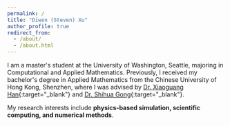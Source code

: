 ```yaml
---
permalink: /
title: "Diwen (Steven) Xu"
author_profile: true
redirect_from: 
  - /about/
  - /about.html
---
```


I am a master's student at the University of Washington, Seattle, majoring in Computational and Applied Mathematics. Previously, I received my bachelor's degree in Applied Mathematics from the Chinese University of Hong Kong, Shenzhen, where I was advised by [Dr. Xiaoguang Han](https://gaplab.cuhk.edu.cn/pages/people){:target="_blank"} and [Dr. Shihua Gong](https://www.shihua-gong.org/){:target="_blank"}.

My research interests include <b>physics-based simulation, scientific computing, and numerical methods</b>.
